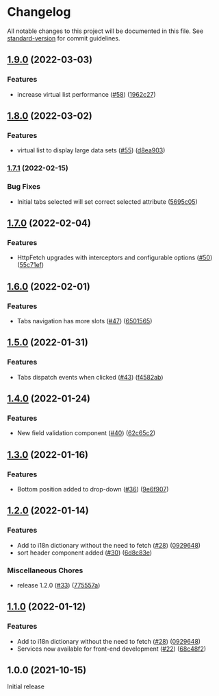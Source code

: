 # Changelog

All notable changes to this project will be documented in this file. See [standard-version](https://github.com/conventional-changelog/standard-version) for commit guidelines.

## [1.9.0](https://www.github.com/johnsonandjohnson/mettle-components/compare/v1.8.0...v1.9.0) (2022-03-03)


### Features

* increase virtual list performance ([#58](https://www.github.com/johnsonandjohnson/mettle-components/issues/58)) ([1962c27](https://www.github.com/johnsonandjohnson/mettle-components/commit/1962c27fb111e100e94fd4d0a1be6564d18d949a))

## [1.8.0](https://www.github.com/johnsonandjohnson/mettle-components/compare/v1.7.1...v1.8.0) (2022-03-02)


### Features

* virtual list to display large data sets ([#55](https://www.github.com/johnsonandjohnson/mettle-components/issues/55)) ([d8ea903](https://www.github.com/johnsonandjohnson/mettle-components/commit/d8ea903deeb9aed7942f50c5932fa2f03fc6c058))

### [1.7.1](https://www.github.com/johnsonandjohnson/mettle-components/compare/v1.7.0...v1.7.1) (2022-02-15)


### Bug Fixes

* Initial tabs selected will set correct selected attribute ([5695c05](https://www.github.com/johnsonandjohnson/mettle-components/commit/5695c054e41f7e268e585c2c499ac45c876ebe3b))

## [1.7.0](https://www.github.com/johnsonandjohnson/mettle-components/compare/v1.6.0...v1.7.0) (2022-02-04)


### Features

* HttpFetch upgrades with interceptors and configurable options ([#50](https://www.github.com/johnsonandjohnson/mettle-components/issues/50)) ([55c71ef](https://www.github.com/johnsonandjohnson/mettle-components/commit/55c71efc4f286f0251dab98776fa1610583aee7c))

## [1.6.0](https://www.github.com/johnsonandjohnson/mettle-components/compare/v1.5.0...v1.6.0) (2022-02-01)


### Features

* Tabs navigation has more slots ([#47](https://www.github.com/johnsonandjohnson/mettle-components/issues/47)) ([6501565](https://www.github.com/johnsonandjohnson/mettle-components/commit/65015656bc4d39965cb0ba5dab64b1ab76923aae))

## [1.5.0](https://www.github.com/johnsonandjohnson/mettle-components/compare/v1.4.0...v1.5.0) (2022-01-31)


### Features

* Tabs dispatch events when clicked ([#43](https://www.github.com/johnsonandjohnson/mettle-components/issues/43)) ([f4582ab](https://www.github.com/johnsonandjohnson/mettle-components/commit/f4582ab3b9d2541b8fd7bb4e27d801d4521768b1))

## [1.4.0](https://www.github.com/johnsonandjohnson/mettle-components/compare/v1.3.0...v1.4.0) (2022-01-24)


### Features

* New field validation component ([#40](https://www.github.com/johnsonandjohnson/mettle-components/issues/40)) ([62c65c2](https://www.github.com/johnsonandjohnson/mettle-components/commit/62c65c264daddb1f3412c991bf30ffcccebf0ac8))

## [1.3.0](https://www.github.com/johnsonandjohnson/mettle-components/compare/v1.2.0...v1.3.0) (2022-01-16)


### Features

* Bottom position added to drop-down  ([#36](https://www.github.com/johnsonandjohnson/mettle-components/issues/36)) ([9e6f907](https://www.github.com/johnsonandjohnson/mettle-components/commit/9e6f907fef086ec0dba8d00f792d1c58ce1c69f3))

## [1.2.0](https://www.github.com/johnsonandjohnson/mettle-components/compare/v1.0.0...v1.2.0) (2022-01-14)


### Features

* Add to i18n dictionary without the need to fetch ([#28](https://www.github.com/johnsonandjohnson/mettle-components/issues/28)) ([0929648](https://www.github.com/johnsonandjohnson/mettle-components/commit/0929648fa20de3ee551db5228cd2ce689aadbea8))
* sort header component added ([#30](https://www.github.com/johnsonandjohnson/mettle-components/issues/30)) ([6d8c83e](https://www.github.com/johnsonandjohnson/mettle-components/commit/6d8c83e3111661f2c267501a8e2efa6023d0c365))


### Miscellaneous Chores

* release 1.2.0 ([#33](https://www.github.com/johnsonandjohnson/mettle-components/issues/33)) ([775557a](https://www.github.com/johnsonandjohnson/mettle-components/commit/775557acda0ac36f25d79382f4bdc0e2b25a3576))

## [1.1.0](https://github.com/johnsonandjohnson/mettle-components/compare/v1.0.0...v1.1.0) (2022-01-12)


### Features

* Add to i18n dictionary without the need to fetch ([#28](https://github.com/johnsonandjohnson/mettle-components/issues/28)) ([0929648](https://github.com/johnsonandjohnson/mettle-components/commit/0929648fa20de3ee551db5228cd2ce689aadbea8))
* Services now available for front-end development ([#22](https://github.com/johnsonandjohnson/mettle-components/issues/22)) ([68c48f2](https://github.com/johnsonandjohnson/mettle-components/commit/68c48f268f3690e30884cef703bf5d8fb9430fa6))


## 1.0.0 (2021-10-15)

Initial release
